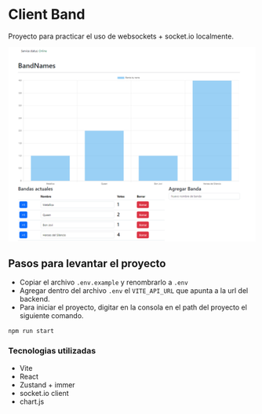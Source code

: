 # Client Band

Proyecto para practicar el uso de websockets + socket.io localmente.

![proyect screenshot](./public/screenshot.png)

## Pasos para levantar el proyecto

- Copiar el archivo `.env.example` y renombrarlo a `.env`
- Agregar dentro del archivo `.env` el `VITE_API_URL` que apunta a la url del backend.
- Para iniciar el proyecto, digitar en la consola en el path del proyecto el siguiente comando.

```
npm run start
```

### Tecnologias utilizadas

- Vite
- React
- Zustand + immer
- socket.io client
- chart.js
